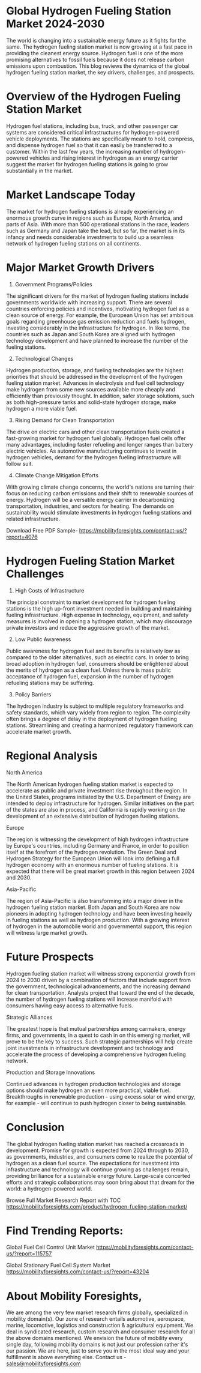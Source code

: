 # Global Hydrogen Fueling Station Market 2024-2030

The world is changing into a sustainable energy future as it fights for the same. The hydrogen fueling station market is now growing at a fast pace in providing the cleanest energy source. Hydrogen fuel is one of the more promising alternatives to fossil fuels because it does not release carbon emissions upon combustion. This blog reviews the dynamics of the global hydrogen fueling station market, the key drivers, challenges, and prospects.

# Overview of the Hydrogen Fueling Station Market

Hydrogen fuel stations, including bus, truck, and other passenger car systems are considered critical infrastructures for hydrogen-powered vehicle deployments. The stations are specifically meant to hold, compress, and dispense hydrogen fuel so that it can easily be transferred to a customer. Within the last few years, the increasing number of hydrogen-powered vehicles and rising interest in hydrogen as an energy carrier suggest the market for hydrogen fueling stations is going to grow substantially in the market.

# Market Landscape Today

The market for hydrogen fueling stations is already experiencing an enormous growth curve in regions such as Europe, North America, and parts of Asia. With more than 500 operational stations in the race, leaders such as Germany and Japan take the lead, but so far, the market is in its infancy and needs considerable investments to build up a seamless network of hydrogen fueling stations on all continents.

# Major Market Growth Drivers

1. Government Programs/Policies

The significant drivers for the market of hydrogen fueling stations include governments worldwide with increasing support. There are several countries enforcing policies and incentives, motivating hydrogen fuel as a clean source of energy. For example, the European Union has set ambitious goals regarding greenhouse gas emission reduction and fuels hydrogen, investing considerably in the infrastructure for hydrogen. In like terms, the countries such as Japan and South Korea are aligned with hydrogen technology development and have planned to increase the number of the fueling stations.

2. Technological Changes

Hydrogen production, storage, and fueling technologies are the highest priorities that should be addressed in the development of the hydrogen fueling station market. Advances in electrolysis and fuel cell technology make hydrogen from some new sources available more cheaply and efficiently than previously thought. In addition, safer storage solutions, such as both high-pressure tanks and solid-state hydrogen storage, make hydrogen a more viable fuel.

3. Rising Demand for Clean Transportation

The drive on electric cars and other clean transportation fuels created a fast-growing market for hydrogen fuel globally. Hydrogen fuel cells offer many advantages, including faster refueling and longer ranges than battery electric vehicles. As automotive manufacturing continues to invest in hydrogen vehicles, demand for the hydrogen fueling infrastructure will follow suit.

4. Climate Change Mitigation Efforts

With growing climate change concerns, the world's nations are turning their focus on reducing carbon emissions and their shift to renewable sources of energy. Hydrogen will be a versatile energy carrier in decarbonizing transportation, industries, and sectors for heating. The demands on sustainability would stimulate investments in hydrogen fueling stations and related infrastructure.

Download Free PDF Sample- https://mobilityforesights.com/contact-us/?report=4076

# Hydrogen Fueling Station Market Challenges

1. High Costs of Infrastructure

The principal constraint to market development for hydrogen fueling stations is the high up-front investment needed in building and maintaining fueling infrastructure. High expense in technology, equipment, and safety measures is involved in opening a hydrogen station, which may discourage private investors and reduce the aggressive growth of the market.

2. Low Public Awareness

Public awareness for hydrogen fuel and its benefits is relatively low as compared to the older alternatives, such as electric cars. In order to bring broad adoption in hydrogen fuel, consumers should be enlightened about the merits of hydrogen as a clean fuel. Unless there is mass public acceptance of hydrogen fuel, expansion in the number of hydrogen refueling stations may be suffering.

3. Policy Barriers

The hydrogen industry is subject to multiple regulatory frameworks and safety standards, which vary widely from region to region. The complexity often brings a degree of delay in the deployment of hydrogen fueling stations. Streamlining and creating a harmonized regulatory framework can accelerate market growth.

# Regional Analysis

North America

The North American hydrogen fueling station market is expected to accelerate as public and private investment rise throughout the region. In the United States, programs initiated by the U.S. Department of Energy are intended to deploy infrastructure for hydrogen. Similar initiatives on the part of the states are also in process, and California is rapidly working on the development of an extensive distribution of hydrogen fueling stations.

Europe

The region is witnessing the development of high hydrogen infrastructure by Europe's countries, including Germany and France, in order to position itself at the forefront of the hydrogen revolution. The Green Deal and Hydrogen Strategy for the European Union will look into defining a full hydrogen economy with an enormous number of fueling stations. It is expected that there will be great market growth in this region between 2024 and 2030.

Asia-Pacific

The region of Asia-Pacific is also transforming into a major driver in the hydrogen fueling station market. Both Japan and South Korea are now pioneers in adopting hydrogen technology and have been investing heavily in fueling stations as well as hydrogen production. With a growing interest of hydrogen in the automobile world and governmental support, this region will witness large market growth.

# Future Prospects

Hydrogen fueling station market will witness strong exponential growth from 2024 to 2030 driven by a combination of factors that include support from the government, technological advancements, and the increasing demand for clean transportation. Analysts project that toward the end of the decade, the number of hydrogen fueling stations will increase manifold with consumers having easy access to alternative fuels.

Strategic Alliances

The greatest hope is that mutual partnerships among carmakers, energy firms, and governments, in a quest to cash in on this emerging market, will prove to be the key to success. Such strategic partnerships will help create joint investments in infrastructure development and technology and accelerate the process of developing a comprehensive hydrogen fueling network.

Production and Storage Innovations

Continued advances in hydrogen production technologies and storage options should make hydrogen an even more practical, viable fuel. Breakthroughs in renewable production - using excess solar or wind energy, for example - will continue to push hydrogen closer to being sustainable.

# Conclusion

The global hydrogen fueling station market has reached a crossroads in development. Promise for growth is expected from 2024 through to 2030, as governments, industries, and consumers come to realize the potential of hydrogen as a clean fuel source. The expectations for investment into infrastructure and technology will continue growing as challenges remain, providing brilliance for a sustainable energy future. Large-scale concerted efforts and strategic collaborations may soon bring about that dream for the world: a hydrogen-powered world.


Browse Full Market Research Report with TOC https://mobilityforesights.com/product/hydrogen-fueling-station-market/


# Find Trending Reports:

Global Fuel Cell Control Unit Market https://mobilityforesights.com/contact-us/?report=115757

Global Stationary Fuel Cell System Market https://mobilityforesights.com/contact-us/?report=43204


# About Mobility Foresights,
We are among the very few market research firms globally, specialized in mobility domain(s). Our zone of research entails automotive, aerospace, marine, locomotive, logistics and construction & agricultural equipment. We deal in syndicated research, custom research and consumer research for all the above domains mentioned.
We envision the future of mobility every single day, following mobility domains is not just our profession rather it's our passion. We are here, just to serve you in the most ideal way and your fulfillment is above everything else. Contact us -  sales@mobilityforesights.com 
